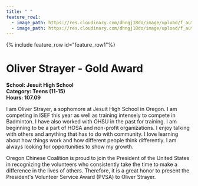 ```yaml
---
title: " "
feature_row1:
  - image_path: https://res.cloudinary.com/dhngj18do/image/upload/f_auto,q_auto/v1/images/pvsa/2024_Strayer_Oliver
  - image_path: https://res.cloudinary.com/dhngj18do/image/upload/f_auto,q_auto/v1/images/activities/year_2024
---
```


{% include feature_row id="feature_row1"%}

# Oliver Strayer - Gold Award

**School: Jesuit High School**  
**Category: Teens (11-15)**  
**Hours: 107.09**  

I am Oliver Strayer, a sophomore at Jesuit High School in Oregon. I am competing in ISEF
this year as well as training intensely to compete in Badminton. I have also worked with
OHSU in the past for training. I am beginning to be a part of HOSA and non-profit
organizations. I enjoy talking with others and anything that has to do with community. I love
learning about how things work and how different people think differently. I am always
looking for opportunities to show my growth.

Oregon Chinese Coalition is proud to join the President of the United States in recognizing the volunteers who consistently take the time to make a difference in the lives of others. Therefore, it is a great honor to present the President's Volunteer Service Award (PVSA) to Oliver Strayer.

